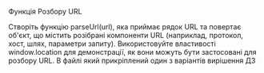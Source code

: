 Функція Розбору URL

Створіть функцію parseUrl(url), яка приймає рядок URL та повертає об'єкт, що містить розібрані компоненти URL (наприклад, протокол, хост, шлях, параметри запиту).
Використовуйте властивості window.location для демонстрації, як вони можуть бути застосовані для розбору URL.
В файлі який прикріплений один з варіантів вирішення ДЗ 